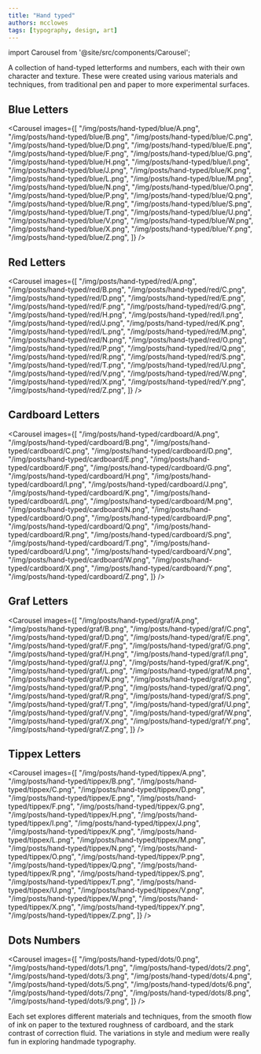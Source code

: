 ```yaml
---
title: "Hand typed"
authors: mcclowes
tags: [typography, design, art]
---
```


import Carousel from '@site/src/components/Carousel';

A collection of hand-typed letterforms and numbers, each with their own character and texture. These were created using various materials and techniques, from traditional pen and paper to more experimental surfaces.

<!--truncate-->

## Blue Letters

<Carousel 
  images={[
    "/img/posts/hand-typed/blue/A.png",
    "/img/posts/hand-typed/blue/B.png",
    "/img/posts/hand-typed/blue/C.png",
    "/img/posts/hand-typed/blue/D.png",
    "/img/posts/hand-typed/blue/E.png",
    "/img/posts/hand-typed/blue/F.png",
    "/img/posts/hand-typed/blue/G.png",
    "/img/posts/hand-typed/blue/H.png",
    "/img/posts/hand-typed/blue/I.png",
    "/img/posts/hand-typed/blue/J.png",
    "/img/posts/hand-typed/blue/K.png",
    "/img/posts/hand-typed/blue/L.png",
    "/img/posts/hand-typed/blue/M.png",
    "/img/posts/hand-typed/blue/N.png",
    "/img/posts/hand-typed/blue/O.png",
    "/img/posts/hand-typed/blue/P.png",
    "/img/posts/hand-typed/blue/Q.png",
    "/img/posts/hand-typed/blue/R.png",
    "/img/posts/hand-typed/blue/S.png",
    "/img/posts/hand-typed/blue/T.png",
    "/img/posts/hand-typed/blue/U.png",
    "/img/posts/hand-typed/blue/V.png",
    "/img/posts/hand-typed/blue/W.png",
    "/img/posts/hand-typed/blue/X.png",
    "/img/posts/hand-typed/blue/Y.png",
    "/img/posts/hand-typed/blue/Z.png",
  ]}
/>

## Red Letters

<Carousel 
  images={[
    "/img/posts/hand-typed/red/A.png",
    "/img/posts/hand-typed/red/B.png",
    "/img/posts/hand-typed/red/C.png",
    "/img/posts/hand-typed/red/D.png",
    "/img/posts/hand-typed/red/E.png",
    "/img/posts/hand-typed/red/F.png",
    "/img/posts/hand-typed/red/G.png",
    "/img/posts/hand-typed/red/H.png",
    "/img/posts/hand-typed/red/I.png",
    "/img/posts/hand-typed/red/J.png",
    "/img/posts/hand-typed/red/K.png",
    "/img/posts/hand-typed/red/L.png",
    "/img/posts/hand-typed/red/M.png",
    "/img/posts/hand-typed/red/N.png",
    "/img/posts/hand-typed/red/O.png",
    "/img/posts/hand-typed/red/P.png",
    "/img/posts/hand-typed/red/Q.png",
    "/img/posts/hand-typed/red/R.png",
    "/img/posts/hand-typed/red/S.png",
    "/img/posts/hand-typed/red/T.png",
    "/img/posts/hand-typed/red/U.png",
    "/img/posts/hand-typed/red/V.png",
    "/img/posts/hand-typed/red/W.png",
    "/img/posts/hand-typed/red/X.png",
    "/img/posts/hand-typed/red/Y.png",
    "/img/posts/hand-typed/red/Z.png",
  ]}
/>

## Cardboard Letters

<Carousel 
  images={[
    "/img/posts/hand-typed/cardboard/A.png",
    "/img/posts/hand-typed/cardboard/B.png",
    "/img/posts/hand-typed/cardboard/C.png",
    "/img/posts/hand-typed/cardboard/D.png",
    "/img/posts/hand-typed/cardboard/E.png",
    "/img/posts/hand-typed/cardboard/F.png",
    "/img/posts/hand-typed/cardboard/G.png",
    "/img/posts/hand-typed/cardboard/H.png",
    "/img/posts/hand-typed/cardboard/I.png",
    "/img/posts/hand-typed/cardboard/J.png",
    "/img/posts/hand-typed/cardboard/K.png",
    "/img/posts/hand-typed/cardboard/L.png",
    "/img/posts/hand-typed/cardboard/M.png",
    "/img/posts/hand-typed/cardboard/N.png",
    "/img/posts/hand-typed/cardboard/O.png",
    "/img/posts/hand-typed/cardboard/P.png",
    "/img/posts/hand-typed/cardboard/Q.png",
    "/img/posts/hand-typed/cardboard/R.png",
    "/img/posts/hand-typed/cardboard/S.png",
    "/img/posts/hand-typed/cardboard/T.png",
    "/img/posts/hand-typed/cardboard/U.png",
    "/img/posts/hand-typed/cardboard/V.png",
    "/img/posts/hand-typed/cardboard/W.png",
    "/img/posts/hand-typed/cardboard/X.png",
    "/img/posts/hand-typed/cardboard/Y.png",
    "/img/posts/hand-typed/cardboard/Z.png",
  ]}
/>

## Graf Letters

<Carousel 
  images={[
    "/img/posts/hand-typed/graf/A.png",
    "/img/posts/hand-typed/graf/B.png",
    "/img/posts/hand-typed/graf/C.png",
    "/img/posts/hand-typed/graf/D.png",
    "/img/posts/hand-typed/graf/E.png",
    "/img/posts/hand-typed/graf/F.png",
    "/img/posts/hand-typed/graf/G.png",
    "/img/posts/hand-typed/graf/H.png",
    "/img/posts/hand-typed/graf/I.png",
    "/img/posts/hand-typed/graf/J.png",
    "/img/posts/hand-typed/graf/K.png",
    "/img/posts/hand-typed/graf/L.png",
    "/img/posts/hand-typed/graf/M.png",
    "/img/posts/hand-typed/graf/N.png",
    "/img/posts/hand-typed/graf/O.png",
    "/img/posts/hand-typed/graf/P.png",
    "/img/posts/hand-typed/graf/Q.png",
    "/img/posts/hand-typed/graf/R.png",
    "/img/posts/hand-typed/graf/S.png",
    "/img/posts/hand-typed/graf/T.png",
    "/img/posts/hand-typed/graf/U.png",
    "/img/posts/hand-typed/graf/V.png",
    "/img/posts/hand-typed/graf/W.png",
    "/img/posts/hand-typed/graf/X.png",
    "/img/posts/hand-typed/graf/Y.png",
    "/img/posts/hand-typed/graf/Z.png",
  ]}
/>

## Tippex Letters

<Carousel 
  images={[
    "/img/posts/hand-typed/tippex/A.png",
    "/img/posts/hand-typed/tippex/B.png",
    "/img/posts/hand-typed/tippex/C.png",
    "/img/posts/hand-typed/tippex/D.png",
    "/img/posts/hand-typed/tippex/E.png",
    "/img/posts/hand-typed/tippex/F.png",
    "/img/posts/hand-typed/tippex/G.png",
    "/img/posts/hand-typed/tippex/H.png",
    "/img/posts/hand-typed/tippex/I.png",
    "/img/posts/hand-typed/tippex/J.png",
    "/img/posts/hand-typed/tippex/K.png",
    "/img/posts/hand-typed/tippex/L.png",
    "/img/posts/hand-typed/tippex/M.png",
    "/img/posts/hand-typed/tippex/N.png",
    "/img/posts/hand-typed/tippex/O.png",
    "/img/posts/hand-typed/tippex/P.png",
    "/img/posts/hand-typed/tippex/Q.png",
    "/img/posts/hand-typed/tippex/R.png",
    "/img/posts/hand-typed/tippex/S.png",
    "/img/posts/hand-typed/tippex/T.png",
    "/img/posts/hand-typed/tippex/U.png",
    "/img/posts/hand-typed/tippex/V.png",
    "/img/posts/hand-typed/tippex/W.png",
    "/img/posts/hand-typed/tippex/X.png",
    "/img/posts/hand-typed/tippex/Y.png",
    "/img/posts/hand-typed/tippex/Z.png",
  ]}
/>

## Dots Numbers

<Carousel 
  images={[
    "/img/posts/hand-typed/dots/0.png",
    "/img/posts/hand-typed/dots/1.png",
    "/img/posts/hand-typed/dots/2.png",
    "/img/posts/hand-typed/dots/3.png",
    "/img/posts/hand-typed/dots/4.png",
    "/img/posts/hand-typed/dots/5.png",
    "/img/posts/hand-typed/dots/6.png",
    "/img/posts/hand-typed/dots/7.png",
    "/img/posts/hand-typed/dots/8.png",
    "/img/posts/hand-typed/dots/9.png",
  ]}
/>

Each set explores different materials and techniques, from the smooth flow of ink on paper to the textured roughness of cardboard, and the stark contrast of correction fluid. The variations in style and medium were really fun in exploring handmade typography. 